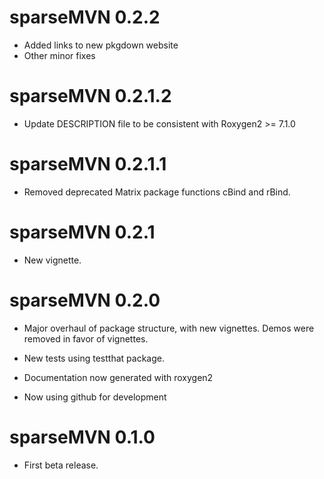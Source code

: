 # sparseMVN 0.2.2

-  Added links to new pkgdown website
-  Other minor fixes

# sparseMVN 0.2.1.2

-  Update DESCRIPTION file to be consistent with Roxygen2 >= 7.1.0

# sparseMVN 0.2.1.1

*  Removed deprecated Matrix package functions cBind and rBind.


# sparseMVN 0.2.1

* New vignette.

# sparseMVN 0.2.0

* Major overhaul of package structure, with new
vignettes.  Demos were removed in favor of vignettes.

* New tests using testthat package.

* Documentation now generated with roxygen2

* Now using github for development

# sparseMVN 0.1.0

*  First beta release.
